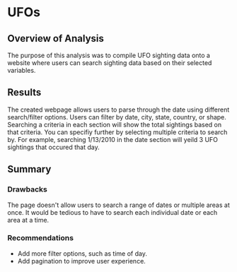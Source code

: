 # UFOs

## Overview of Analysis
The purpose of this analysis was to compile UFO sighting data onto a website where users can search sighting data based on their selected variables.

## Results
The created webpage allows users to parse through the date using different search/filter options. Users can filter by date, city, state, country, or shape. Searching a criteria in each section will show the total sightings based on that criteria. You can specifiy further by selecting multiple criteria to search by. For example, searching 1/13/2010 in the date section will yeild 3 UFO sightings that occured that day.

## Summary

### Drawbacks
The page doesn't allow users to search a range of dates or multiple areas at once. It would be tedious to have to search each individual date or each area at a time.

### Recommendations
- Add more filter options, such as time of day.
- Add pagination to improve user experience.
